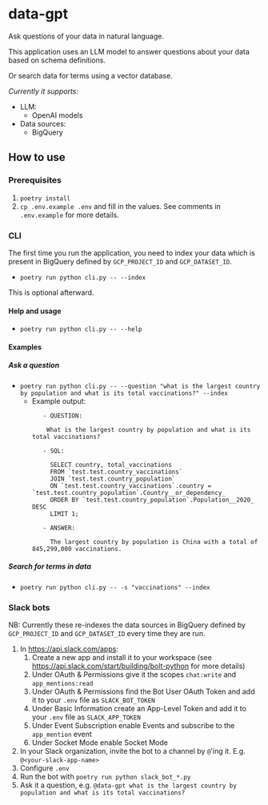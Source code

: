 # data-gpt

Ask questions of your data in natural language.

This application uses an LLM model to
answer questions about your data based on schema definitions.

Or search data for terms using a vector database.

*Currently it supports:*
 - LLM: 
   - OpenAI models
 - Data sources:
   - BigQuery 

## How to use

### Prerequisites

1. `poetry install`
2. `cp .env.example .env` and fill in the values. 
See comments in `.env.example` for more details.

### CLI

The first time you run the application, you need to index your data
which is present in BigQuery defined by `GCP_PROJECT_ID` and `GCP_DATASET_ID`.
   - `poetry run python cli.py -- --index`

This is optional afterward.

#### Help and usage

- `poetry run python cli.py -- --help`

#### Examples

##### Ask a question

- `poetry run python cli.py -- --question "what is the largest country by population and what is its total vaccinations?" --index` 
   - Example output:
      ```
         - QUESTION:

          What is the largest country by population and what is its total vaccinations?

         - SQL:

           SELECT country, total_vaccinations
           FROM `test.test.country_vaccinations`
           JOIN `test.test.country_population`
           ON `test.test.country_vaccinations`.country = `test.test.country_population`.Country__or_dependency_
           ORDER BY `test.test.country_population`.Population__2020_ DESC
           LIMIT 1;

         - ANSWER:

           The largest country by population is China with a total of 845,299,000 vaccinations.

##### Search for terms in data

- `poetry run python cli.py -- -s "vaccinations" --index`



### Slack bots

NB: Currently these re-indexes the data sources in BigQuery defined by `GCP_PROJECT_ID` and `GCP_DATASET_ID` every time they are run.

1. In https://api.slack.com/apps:
   1. Create a new app and install it to your workspace (see https://api.slack.com/start/building/bolt-python for more details)
   2. Under OAuth & Permissions give it the scopes `chat:write` and `app_mentions:read`
   3. Under OAuth & Permissions find the Bot User OAuth Token and add it to your `.env` file as `SLACK_BOT_TOKEN`
   4. Under Basic Information create an App-Level Token and add it to your `.env` file as `SLACK_APP_TOKEN`
   5. Under Event Subscription enable Events and subscribe to the `app_mention` event
   6. Under Socket Mode enable Socket Mode
2. In your Slack organization, invite the bot to a channel by `@`'ing it. E.g. `@<your-slack-app-name>`
3. Configure `.env`
4. Run the bot with `poetry run python slack_bot_*.py`
5. Ask it a question, e.g. `@data-gpt what is the largest country by population and what is its total vaccinations?`
